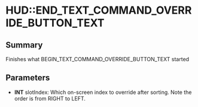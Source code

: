 # HUD::END_TEXT_COMMAND_OVERRIDE_BUTTON_TEXT

## Summary
Finishes what BEGIN_TEXT_COMMAND_OVERRIDE_BUTTON_TEXT started

## Parameters
* **INT** slotIndex:
Which on-screen index to override after sorting.
Note the order is from RIGHT to LEFT.